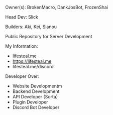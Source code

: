 Owner(s): BrokenMacro, DankJosBot, FrozenShai

Head Dev: Slick

Builders: Aki, Kei, Sianou

Public Repository for Server Development

My Information:
  - lifesteal.me
  - https://lifesteal.me
  - lifesteal.me/discord
 

Developer Over:
- Website Developmentm
- Backend Development
- API Developer (Sorta)
- Plugin Developer
- Discord Bot Developer
 
